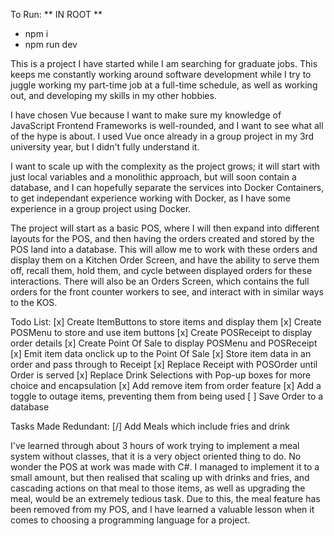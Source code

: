 To Run:
  ** IN ROOT **
  - npm i
  - npm run dev

This is a project I have started while I am searching for graduate jobs. This keeps me constantly working around software development while I try to juggle working my part-time job at a full-time schedule, as well as working out, and developing my skills in my other hobbies.

I have chosen Vue because I want to make sure my knowledge of JavaScript Frontend Frameworks is well-rounded, and I want to see what all of the hype is about. I used Vue once already in a group project in my 3rd university year, but I didn't fully understand it. 

I want to scale up with the complexity as the project grows; it will start with just local variables and a monolithic approach, but will soon contain a database, and I can hopefully separate the services into Docker Containers, to get independant experience working with Docker, as I have some experience in a group project using Docker. 

The project will start as a basic POS, where I will then expand into different layouts for the POS, and then having the orders created and stored by the POS land into a database. This will allow me to work with these orders and display them on a Kitchen Order Screen, and have the ability to serve them off, recall them, hold them, and cycle between displayed orders for these interactions. There will also be an Orders Screen, which contains the full orders for the front counter workers to see, and interact with in similar ways to the KOS. 


Todo List:
[x] Create ItemButtons to store items and display them
[x] Create POSMenu to store and use item buttons
[x] Create POSReceipt to display order details
[x] Create Point Of Sale to display POSMenu and POSReceipt
[x] Emit item data onclick up to the Point Of Sale
[x] Store item data in an order and pass through to Receipt
[x] Replace Receipt with POSOrder until Order is served 
[x] Replace Drink Selections with Pop-up boxes for more choice and encapsulation
[x] Add remove item from order feature
[x] Add a toggle to outage items, preventing them from being used
[ ] Save Order to a database


Tasks Made Redundant:
[/] Add Meals which include fries and drink

I've learned through about 3 hours of work trying to implement a meal system without classes, that it is a very object oriented thing to do. No wonder the POS at work was made with C#. I managed to implement it to a small amount, but then realised that scaling up with drinks and fries, and cascading actions on that meal to those items, as well as upgrading the meal, would be an extremely tedious task. Due to this, the meal feature has been removed from my POS, and I have learned a valuable lesson when it comes to choosing a programming language for a project.

